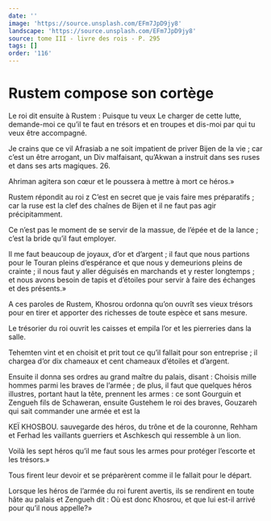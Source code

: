 ```yaml
---
date: ''
image: 'https://source.unsplash.com/EFm7JpD9jy8'
landscape: 'https://source.unsplash.com/EFm7JpD9jy8'
source: tome III - livre des rois - P. 295
tags: []
order: '116'
---
```


# Rustem compose son cortège

Le roi dit ensuite à Rustem : Puisque tu veux Le charger de cette lutte, demande-moi ce qu’il te faut en trésors et en troupes et dis-moi par qui tu veux être accompagné.

Je crains que ce vil Afrasiab a ne soit impatient de priver Bijen de la vie ; car c’est un être arrogant, un Div malfaisant, qu’Akwan a instruit dans ses ruses et dans ses arts magiques. 26.

Ahriman agitera son cœur et le poussera à mettre à mort ce héros.»

Rustem répondit au roi z C’est en secret que je vais faire mes préparatifs ; car la ruse est la clef des chaînes de Bijen et il ne faut pas agir précipitamment.

Ce n’est pas le moment de se servir de la massue, de l’épée et de la lance ; c’est la bride qu’il faut employer.

Il me faut beaucoup de joyaux, d’or et d’argent ; il faut que nous partions pour le Touran pleins d’espérance et que nous y demeurions pleins de crainte ; il nous faut y aller déguisés en marchands et y rester longtemps ; et nous avons besoin de tapis et d’étoiles pour servir à faire des échanges et des présents.»

A ces paroles de Rustem, Khosrou ordonna qu’on ouvrît ses vieux trésors pour en tirer et apporter des richesses de toute espèce et sans mesure.

Le trésorier du roi ouvrit les caisses et empila l’or et les pierreries dans la salle.

Tehemten vint et en choisit et prit tout ce qu’il fallait pour son entreprise ; il chargea d’or dix chameaux et cent chameaux d’étoiles et d’argent.

Ensuite il donna ses ordres au grand maître du palais, disant : Choisis mille hommes parmi les braves de l’armée ; de plus, il faut que quelques héros illustres, portant haut la tête, prennent les armes : ce sont Gourguin et Zengueh fils de Schaweran, ensuite Gustehem le roi des braves, Gouzareh qui sait commander une armée et est la

KEÏ KHOSBOU. sauvegarde des héros, du trône et de la couronne, Rehham et Ferhad les vaillants guerriers et Aschkesch qui ressemble à un lion.

Voilà les sept héros qu’il me faut sous les armes pour protéger l’escorte et les trésors.»

Tous firent leur devoir et se préparèrent comme il le fallait pour le départ.

Lorsque les héros de l’armée du roi furent avertis, ils se rendirent en toute hâte au palais et Zengueh dit : Où est donc Khosrou, et que lui est-il arrivé pour qu’il nous appelle?»
